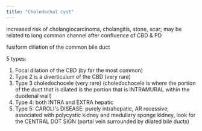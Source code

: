 ```yaml
---
title: "Choledochal cyst"
---
```

increased risk of cholangiocarcinoma, cholangitis, stone, scar; may be related to long common channel after confluence of CBD &amp; PD

fusiform diliation of the common bile duct

5 types:

1. Focal dilation of the CBD (by far the most common)
2. Type 2 is a diverticulum of the CBD (very rare)
3. Type 3 choledochocele (very rare) (choledochocele is where the portion of the duct that is dilated is the portion that is INTRAMURAL within the duodenal wall)
4. Type 4: both INTRA and EXTRA hepatic
5. Type 5: CAROLI's DISEASE: purely intrahepatic, AR recessive, associated with polycystic kidney and medullary sponge kidney, look for the CENTRAL DOT SIGN (portal vein surrounded by dilated bile ducts)


